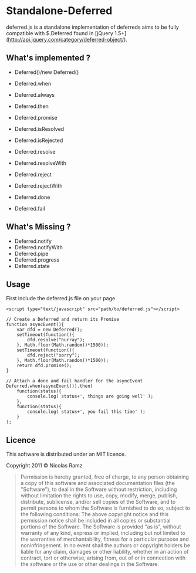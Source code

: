 Standalone-Deferred
===================

deferred.js is a standalone implementation of deferreds aims to be fully compatible with $.Deferred found in [jQuery 1.5+] (http://api.jquery.com/category/deferred-object/).


What's implemented ?
--------------------

* Deferred()/new Deferred()

* Deferred.when
* Deferred.always
* Deferred.then
* Deferred.promise
* Deferred.isResolved
* Deferred.isRejected
* Deferred.resolve
* Deferred.resolveWith
* Deferred.reject
* Deferred.rejectWith
* Deferred.done
* Deferred.fail


What's Missing ?
----------------

* Deferred.notify
* Deferred.notifyWith
* Deferred.pipe
* Deferred.progress
* Deferred.state


Usage
-----

First include the deferred.js file on your page

	<script type="text/javascript" src="path/to/deferred.js"></script>

	// Create a Deferred and return its Promise
	function asyncEvent(){
		var dfd = new Deferred();
		setTimeout(function(){
			dfd.resolve("hurray");
		}, Math.floor(Math.random()*1500));
		setTimeout(function(){
			dfd.reject("sorry");
		}, Math.floor(Math.random()*1500));
		return dfd.promise();
	}

	// Attach a done and fail handler for the asyncEvent
	Deferred.when(asyncEvent()).then(
		function(status){
			console.log( status+', things are going well' );
		},
		function(status){
			console.log( status+', you fail this time' );
		}
	);

Licence
-------

This software is distributed under an MIT licence.

Copyright 2011 © Nicolas Ramz

> Permission is hereby granted, free of charge, to any person obtaining a copy of this software
> and associated documentation files (the "Software"), to deal in the Software without
> restriction, including without limitation the rights to use, copy, modify, merge, publish,
> distribute, sublicense, and/or sell copies of the Software, and to permit persons to whom the
> Software is furnished to do so, subject to the following conditions:
> The above copyright notice and this permission notice shall be included in all copies or
> substantial portions of the Software.
> The Software is provided "as is", without warranty of any kind, express or implied, including
> but not limited to the warranties of merchantability, fitness for a particular purpose and
> noninfringement. In no event shall the authors or copyright holders be liable for any claim,
> damages or other liability, whether in an action of contract, tort or otherwise, arising from,
> out of or in connection with the software or the use or other dealings in the Software.